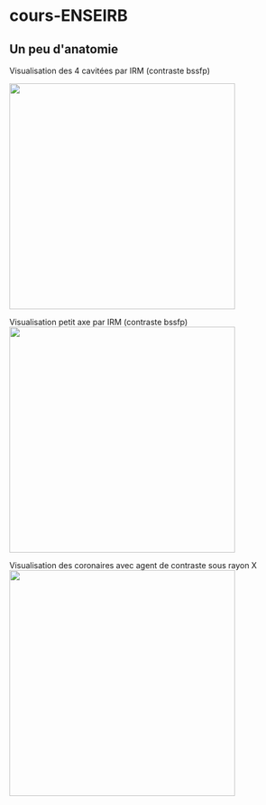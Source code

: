 # cours-ENSEIRB

## Un peu d'anatomie

Visualisation des 4 cavitées par IRM (contraste bssfp)

<img src="https://scmr.org/resource/resmgr/cow_images/2017/RV_Infarct_CMR_4_CH_SSFP.gif" width="400" height="400" />

Visualisation petit axe par IRM (contraste bssfp)
<img src="https://cdn.ymaws.com/scmr.org/resource/resmgr/cow_images/2017/RV_Infarct_CMR_4_CH_SSFP.gif" width="400" height="400" />

Visualisation des coronaires avec agent de contraste sous rayon X
<img src="https://scmr.org/resource/resmgr/cow_images/2017/RV_Infarct_RCx_Angiogram_Ini.gif" width="400" height="400" />

